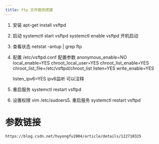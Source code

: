 ```yaml
---
title: ftp 文件服务搭建
---
```


1. 安装 
    apt-get install vsftpd

2. 启动
    systemctl  start vsftpd
    systemctl enable vsftpd  开机启动

3. 查看状态
    netstat -antup | grep ftp

4. 配置
    /etc/vsftpd.conf
    配置参数
    anonymous_enable=NO
    local_enable=YES
    chroot_local_user=YES
    chroot_list_enable=YES
    chroot_list_file=/etc/vsftpd/chroot_list
    listen=YES 
    write_enable=YES

    listen_ipv6=YES  ipv6监听 可以注释

5. 重启服务
    systemctl restart vsftpd

6. 设置权限
    vim /etc/sudoers5. 重启服务
    systemctl restart vsftpd


# 参数链接
    https://blog.csdn.net/huyongfu2004/article/details/122710325